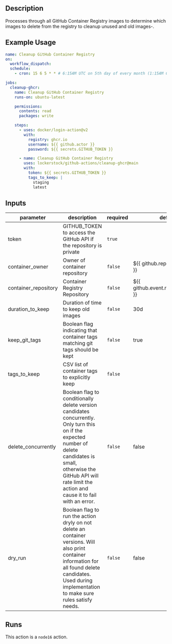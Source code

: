 <!-- action-docs-description -->

## Description

Processes through all GitHub Container Registry images to determine which images to delete from the registry to cleanup unused and old images-.

<!-- action-docs-description -->

## Example Usage

```yaml
name: Cleanup GitHub Container Registry
on:
  workflow_dispatch:
  schedule:
    - cron: 15 6 5 * * # 6:15AM UTC on 5th day of every month (1:15AM CDT/12:15AM CST)

jobs:
  cleanup-ghcr:
    name: Cleanup GitHub Container Registry
    runs-on: ubuntu-latest

    permissions:
      contents: read
      packages: write

    steps:
      - uses: docker/login-action@v2
        with:
          registry: ghcr.io
          username: ${{ github.actor }}
          password: ${{ secrets.GITHUB_TOKEN }}

      - name: Cleanup GitHub Container Registry
        uses: lockerstock/github-actions/cleanup-ghcr@main
        with:
          token: ${{ secrets.GITHUB_TOKEN }}
          tags_to_keep: |
            staging
            latest
```

<!-- action-docs-inputs -->

## Inputs

| parameter            | description                                                                                                                                                                                                                           | required | default                             |
| -------------------- | ------------------------------------------------------------------------------------------------------------------------------------------------------------------------------------------------------------------------------------- | -------- | ----------------------------------- |
| token                | GITHUB_TOKEN to access the GitHub API if the repository is private                                                                                                                                                                    | `true`   |                                     |
| container_owner      | Owner of container repository                                                                                                                                                                                                         | `false`  | ${{ github.repository_owner }}      |
| container_repository | Container Registry Repository                                                                                                                                                                                                         | `false`  | ${{ github.event.repository.name }} |
| duration_to_keep     | Duration of time to keep old images                                                                                                                                                                                                   | `false`  | 30d                                 |
| keep_git_tags        | Boolean flag indicating that container tags matching git tags should be kept                                                                                                                                                          | `false`  | true                                |
| tags_to_keep         | CSV list of container tags to explicitly keep                                                                                                                                                                                         | `false`  |                                     |
| delete_concurrently  | Boolean flag to conditionally delete version candidates concurrently. Only turn this on if the expected number of delete candidates is small, otherwise the GitHub API will rate limit the action and cause it to fail with an error. | `false`  | false                               |
| dry_run              | Boolean flag to run the action dryly on not delete an container versions. Will also print container information for all found delete candidates. Used during implementation to make sure rules satisfy needs.                         | `false`  | false                               |

<!-- action-docs-inputs -->

<!-- action-docs-outputs -->

<!-- action-docs-outputs -->

<!-- action-docs-runs -->

## Runs

This action is a `node16` action.

<!-- action-docs-runs -->
